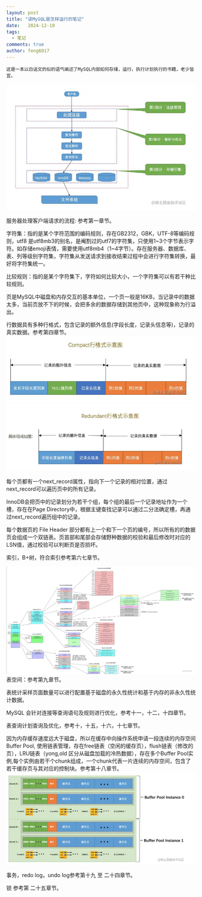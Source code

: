 ```yaml
---
layout: post
title: "读MySQL是怎样运行的笔记"
date:   2024-12-10
tags: 
  - 笔记
comments: true
author: feng6917
---
```


`这是一本以白话文的似的语气阐述了MySQL内部如何存储，运行，执行计划执行的书籍，老少皆宜。`

<!-- more -->

![img](../images/2020-3-3/84.jpg)

服务器处理客户端请求的流程: 参考第一章节。

字符集：指的是某个字符范围的编码规则，存在GB2312，GBK，UTF-8等编码规则，utf8 是utf8mb3的别名，是阉割过的utf7的字符集，只使用1~3个字节表示字符。如存储emoji表情，需要使用utf8mb4（1~4字节）。存在服务器、数据库、表、列等级别字符集，字符集从发送请求到接收结果过程中会进行字符集转换，最好将字符集统一。

比较规则：指的是某个字符集下，字符如何比较大小，一个字符集可以有若干种比较规则。

页是MySQL中磁盘和内存交互的基本单位，一个页一般是16KB，当记录中的数据太多，当前页放不下的时候，会把多余的数据存储到其他页中，这种现象称为行溢出。

行数据具有多种行格式，包含记录的额外信息(字段长度，记录头信息等)，记录的真实数据。参考第四章节。
![img](../images/2020-3-3/85.jpg)
![img](../images/2020-3-3/86.jpg)

每个页都有一个next_record属性，指向下一个记录的相对位置，通过next_record可以遍历页中的所有记录。

InnoDB会把页中的记录划分为若干个组，每个组的最后一个记录地址作为一个槽，存在在Page Directory中，根据主键查找记录可以通过二分法确定槽，再通过next_record遍历组中的记录。

每个数据页的 File Header 部分都有上一个和下一个页的编号，所以所有的的数据页会组成一个双链表。页首部和尾部会存储野种数据的校验和最后修改时对应的LSN值，通过校验可以判断页是否损坏。

索引，B+树，符合索引参考第六七章节。

![img](../images/2020-3-3/87.jpg)
表空间：参考第九章节。

表统计采样页面数量可以进行配置基于磁盘的永久性统计和基于内存的非永久性统计数据。

MySQL 会针对连接等查询语句及规则进行优化，参考十一，十二，十四章节。

表查询计划查询及优化，参考十，十五，十六，十七章节。

因为内存缓存速度远大于磁盘，所以在缓存中向操作系统申请一段连续的内存空间 Buffer Pool, 使用链表管理，存在free链表（空闲的缓存页），flush链表（修改的页），LRU链表（yong,old 区分从磁盘加载的冷热数据），存在多个Buffer Pool实例,每个实例由若干个chunk组成，一个chunk代表一片连续的内存空间，包含了若干缓存页与其对应的控制块。参考第十八章节。
![img](../images/2020-3-3/88.jpg)

事务，redo log，undo log参考第十九 至 二十四章节。

锁 参考第 二十五章节。
